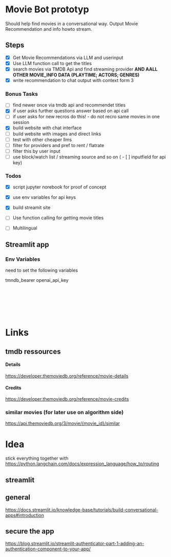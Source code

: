 # Movie Bot prototyp

Should help find movies in a conversational way.
Output Movie Recommendation and info howto stream.

## Steps

- [X] Get Movie Recommendations via LLM and userinput
- [X]  Use LLM function call to get the titles 
- [X]  search movies via TMDB Api and find streaming provider **AND AALL OTHER MOVIE_INFO DATA (PLAYTIME; ACTORS; GENRES)**
- [X]  write recommendation to chat output with context form 3

### Bonus Tasks
- [ ] find newer once via tmdb api and recommendet titles
- [X] if user asks further questions answer based on api call
- [ ] if user asks for new recros do this! - do not recro same movies in one session
- [X] build website with chat interface
- [ ] build website with images and direct links
- [ ] test with other cheaper llms
- [ ] filter for providers and pref to rent / flatrate
- [ ] filter this by user input
- [ ] use block/watch list / streaming source and so on
( - [ ] inputfield for api key)

### Todos

- [X] script jupyter norebook for proof of concept
- [X] use env variables for api keys 
- [X] build streamit site
- [ ] Use function calling for getting movie titles
- [ ] Multilingual


## Streamlit app

### Env Variables

need to set the following variables

tmndb_bearer
openai_api_key


</br> </br> </br> </br> </br> 




# Links

## tmdb ressources

#### Details
https://developer.themoviedb.org/reference/movie-details

#### Credits
https://developer.themoviedb.org/reference/movie-credits

### similar movies (for later use on algorithm side)
https://api.themoviedb.org/3/movie/{movie_id}/similar


# Idea

stick everything together with
https://python.langchain.com/docs/expression_language/how_to/routing


## streamlit

## general
https://docs.streamlit.io/knowledge-base/tutorials/build-conversational-apps#introduction

## secure the app

https://blog.streamlit.io/streamlit-authenticator-part-1-adding-an-authentication-component-to-your-app/